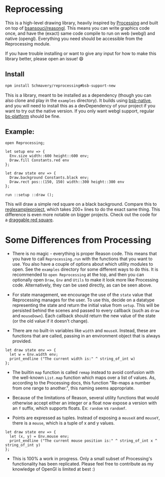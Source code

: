 # Reprocessing

This is a high-level drawing library, heavily inspired by [Processing](https://processing.org) and built on top of [bsansouci/reasongl](https://github.com/bsansouci/reasongl).  This means you can write graphics code once, and have the (exact) same code compile to run on web (webgl) and native (opengl).
Everything you need should be accessible from the Reprocessing module.

If you have trouble installing or want to give any input for how to make this library better, please open an issue! :smile:

## Install
```bash
npm install Schmavery/reprocessing#bsb-support-new
```

This is a library, meant to be installed as a dependency (though you can also clone and play in the `examples` directory).  It builds using [bsb-native](https://github.com/bsansouci/bsb-native), and you will need to install this as a devDependency of your project if you want to try out the native version. If you only want webgl support, regular [bs-platform](https://github.com/BuckleScript/bucklescript) should be fine.

## Example:
```reason
open Reprocessing;

let setup env => {
  Env.size width::600 height::600 env;
  Draw.fill Constants.red env
};

let draw state env => {
  Draw.background Constants.black env;
  Draw.rect pos::(150, 150) width::300 height::300 env
};

run ::setup ::draw ();
```
This will draw a simple red square on a black background.  Compare this to [reglexampleproject](https://github.com/bsansouci/reglexampleproject/blob/master/src/index.re), which takes 200+ lines to do the exact same thing.  This difference is even more notable on bigger projects.  Check out the code for a [draggable red square](https://github.com/Schmavery/reprocessing/blob/bsb-support-new/examples/redsquare.re).

# Some Differences from Processing
- There is no magic - everything is proper Reason code.  This means that you have to call `Reprocessing.run` with the functions that you want to use.  You also have a couple of options about which utility modules to open.  See the `examples` directory for some different ways to do this.  It is recommended to `open Reprocessing` at the top, and then you can optionally open `Draw`, `Env` and `Utils` to make it look more like Processing code. Alternatively, they can be used directly, as can be seen above.

- For state management, we encourage the use of the `state` value that Reprocessing manages for the user.  To use this, decide on a datatype representing the state and return the initial value from `setup`.  This will be persisted behind the scenes and passed to every callback (such as `draw` and `mouseDown`).  Each callback should return the new value of the state (or the old value if it doesn't change).

- There are no built-in variables like `width` and `mouseX`.  Instead, these are functions that are called, passing in an environment object that is always provided.
```reason
let draw state env => {
  let w = Env.width env;
  print_endline ("The current width is:" ^ string_of_int w)
};
```

- The builtin `map` function is called `remap` instead to avoid confusion with the well-known `List.map` function which maps over a list of values. As, according to the Processing docs, this function "Re-maps a number from one range to another.", this naming seems appropriate.

- Because of the limitations of Reason, several utility functions that would otherwise accept either an integer or a float now expose a version with an `f` suffix, which supports floats.  Ex: `random` vs `randomf`.

- Points are expressed as tuples.  Instead of exposing a `mouseX` and `mouseY`, there is a `mouse`, which is a tuple of x and y values.
```reason
let draw state env => {
  let (x, y) = Env.mouse env;
  print_endline ("The current mouse position is:" ^ string_of_int x ^ string_of_int y)
};
```

- This is 100% a work in progress.  Only a small subset of Processing's functionality has been replicated.  Please feel free to contribute as my knowledge of OpenGl is limited at best :)

